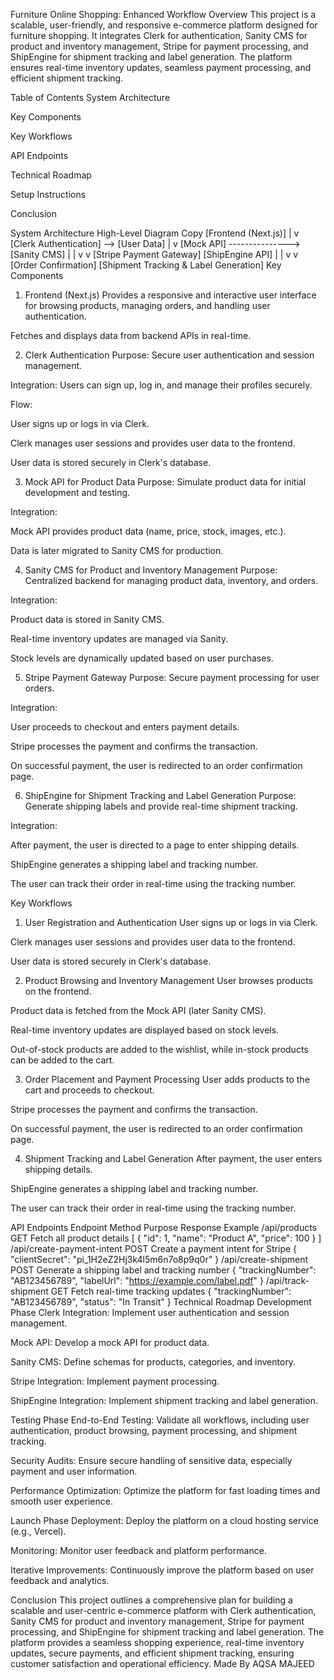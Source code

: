 Furniture Online Shopping: Enhanced Workflow
Overview
This project is a scalable, user-friendly, and responsive e-commerce platform designed for furniture shopping. It integrates Clerk for authentication, Sanity CMS for product and inventory management, Stripe for payment processing, and ShipEngine for shipment tracking and label generation. The platform ensures real-time inventory updates, seamless payment processing, and efficient shipment tracking.

Table of Contents
System Architecture

Key Components

Key Workflows

API Endpoints

Technical Roadmap

Setup Instructions

Conclusion

System Architecture
High-Level Diagram
Copy
[Frontend (Next.js)] 
        |
        v
[Clerk Authentication] --> [User Data]
        |
        v
[Mock API] ---------------> [Sanity CMS] 
        |                       |
        v                       v
[Stripe Payment Gateway]    [ShipEngine API]
        |                       |
        v                       v
[Order Confirmation]        [Shipment Tracking & Label Generation]
Key Components
1. Frontend (Next.js)
Provides a responsive and interactive user interface for browsing products, managing orders, and handling user authentication.

Fetches and displays data from backend APIs in real-time.

2. Clerk Authentication
Purpose: Secure user authentication and session management.

Integration: Users can sign up, log in, and manage their profiles securely.

Flow:

User signs up or logs in via Clerk.

Clerk manages user sessions and provides user data to the frontend.

User data is stored securely in Clerk's database.

3. Mock API for Product Data
Purpose: Simulate product data for initial development and testing.

Integration:

Mock API provides product data (name, price, stock, images, etc.).

Data is later migrated to Sanity CMS for production.

4. Sanity CMS for Product and Inventory Management
Purpose: Centralized backend for managing product data, inventory, and orders.

Integration:

Product data is stored in Sanity CMS.

Real-time inventory updates are managed via Sanity.

Stock levels are dynamically updated based on user purchases.

5. Stripe Payment Gateway
Purpose: Secure payment processing for user orders.

Integration:

User proceeds to checkout and enters payment details.

Stripe processes the payment and confirms the transaction.

On successful payment, the user is redirected to an order confirmation page.

6. ShipEngine for Shipment Tracking and Label Generation
Purpose: Generate shipping labels and provide real-time shipment tracking.

Integration:

After payment, the user is directed to a page to enter shipping details.

ShipEngine generates a shipping label and tracking number.

The user can track their order in real-time using the tracking number.

Key Workflows
1. User Registration and Authentication
User signs up or logs in via Clerk.

Clerk manages user sessions and provides user data to the frontend.

User data is stored securely in Clerk's database.

2. Product Browsing and Inventory Management
User browses products on the frontend.

Product data is fetched from the Mock API (later Sanity CMS).

Real-time inventory updates are displayed based on stock levels.

Out-of-stock products are added to the wishlist, while in-stock products can be added to the cart.

3. Order Placement and Payment Processing
User adds products to the cart and proceeds to checkout.

Stripe processes the payment and confirms the transaction.

On successful payment, the user is redirected to an order confirmation page.

4. Shipment Tracking and Label Generation
After payment, the user enters shipping details.

ShipEngine generates a shipping label and tracking number.

The user can track their order in real-time using the tracking number.

API Endpoints
Endpoint	Method	Purpose	Response Example
/api/products	GET	Fetch all product details	[ { "id": 1, "name": "Product A", "price": 100 } ]
/api/create-payment-intent	POST	Create a payment intent for Stripe	{ "clientSecret": "pi_1H2eZ2Hj3k4l5m6n7o8p9q0r" }
/api/create-shipment	POST	Generate a shipping label and tracking number	{ "trackingNumber": "AB123456789", "labelUrl": "https://example.com/label.pdf" }
/api/track-shipment	GET	Fetch real-time tracking updates	{ "trackingNumber": "AB123456789", "status": "In Transit" }
Technical Roadmap
Development Phase
Clerk Integration: Implement user authentication and session management.

Mock API: Develop a mock API for product data.

Sanity CMS: Define schemas for products, categories, and inventory.

Stripe Integration: Implement payment processing.

ShipEngine Integration: Implement shipment tracking and label generation.

Testing Phase
End-to-End Testing: Validate all workflows, including user authentication, product browsing, payment processing, and shipment tracking.

Security Audits: Ensure secure handling of sensitive data, especially payment and user information.

Performance Optimization: Optimize the platform for fast loading times and smooth user experience.

Launch Phase
Deployment: Deploy the platform on a cloud hosting service (e.g., Vercel).

Monitoring: Monitor user feedback and platform performance.

Iterative Improvements: Continuously improve the platform based on user feedback and analytics.

Conclusion
This project outlines a comprehensive plan for building a scalable and user-centric e-commerce platform with Clerk authentication, Sanity CMS for product and inventory management, Stripe for payment processing, and ShipEngine for shipment tracking and label generation. The platform provides a seamless shopping experience, real-time inventory updates, secure payments, and efficient shipment tracking, ensuring customer satisfaction and operational efficiency.
Made By AQSA MAJEED
